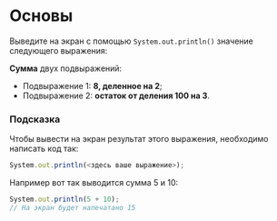 # Основы

Выведите на экран с помощью `System.out.println()` значение следующего выражения:

**Сумма** двух подвыражений:

* Подвыражение 1: **8, деленное на 2**;
* Подвыражение 2: **остаток от деления 100 на 3**.

### Подсказка

Чтобы вывести на экран результат этого выражения, необходимо написать код так:

```javascript
System.out.println(<здесь ваше выражение>);
```

Например вот так выводится сумма 5 и 10:

```javascript
System.out.println(5 + 10);
// На экран будет напечатано 15
```
